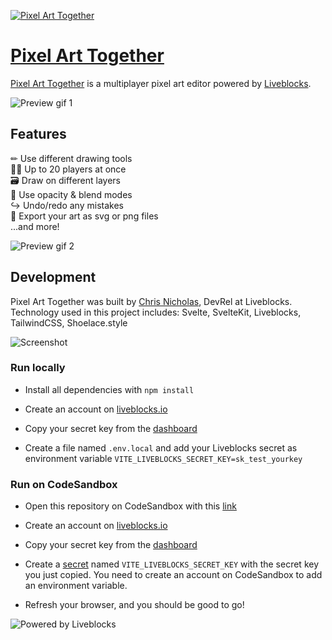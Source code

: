 [![Pixel Art Together](https://pixelart.liveblocks.app/og-image.png)](https://pixelart.liveblocks.app)

# [Pixel Art Together](https://pixelart.liveblocks.app)

[Pixel Art Together](https://pixelart.liveblocks.app) is a multiplayer pixel art editor powered by [Liveblocks](https://liveblocks.io).



![Preview gif 1](https://pixelart.liveblocks.app/preview-gif-1.gif)


## Features

✏ Use different drawing tools<br>
👩‍🎨 Up to 20 players at once<br>
🗃 Draw on different layers<br>
🎨 Use opacity & blend modes<br>
↪ Undo/redo any mistakes<br>
💾 Export your art as svg or png files<br>
...and more!

![Preview gif 2](https://pixelart.liveblocks.app/preview-gif-2.gif)




## Development
Pixel Art Together was built by [Chris Nicholas](https://twitter.com/ctnicholasdev), DevRel at Liveblocks. Technology used in this project includes: Svelte, SvelteKit, Liveblocks, TailwindCSS, Shoelace.style

![Screenshot](https://pixelart.liveblocks.app/screenshot.png)


### Run locally

- Install all dependencies with `npm install`

- Create an account on [liveblocks.io](https://liveblocks.io/dashboard)

- Copy your secret key from the [dashboard](https://liveblocks.io/dashboard/apikeys)

- Create a file named `.env.local` and add your Liveblocks secret as environment variable `VITE_LIVEBLOCKS_SECRET_KEY=sk_test_yourkey`

### Run on CodeSandbox

- Open this repository on CodeSandbox with this [link](https://codesandbox.io/s/github/liveblocks/pixel-art-together)

- Create an account on [liveblocks.io](https://liveblocks.io/dashboard)

- Copy your secret key from the [dashboard](https://liveblocks.io/dashboard/apikeys)

- Create a [secret](https://codesandbox.io/docs/secrets) named `VITE_LIVEBLOCKS_SECRET_KEY` with the secret key you just copied. You need to create an account on CodeSandbox to add an environment variable.

- Refresh your browser, and you should be good to go!


![Powered by Liveblocks](https://pixelart.liveblocks.app/poweredbyliveblocks.svg)
